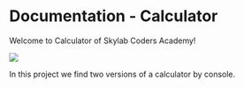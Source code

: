 # Documentation - Calculator

Welcome to Calculator of Skylab Coders Academy!

![](https://www.skylabcoders.com/images/403/default.png)


In this project we find two versions of a calculator by console.